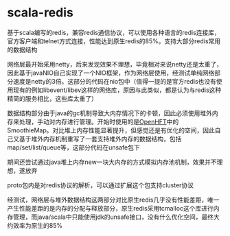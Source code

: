 # scala-redis

基于scala编写的redis，兼容redis通信协议，可以使用各种语言的redis连接库，官方客户端和telnet方式连接，性能达到原生redis的85%。支持大部分redis常用的数据结构

网络层最开始采用netty，后来发现效果不理想，毕竟相对来说netty还是太重了，因此基于javaNIO自己实现了一个NIO框架，作为网络层使用，经测试单纯网络部分速度是netty的3倍。这部分的代码在nio包中（值得一提的是官方redis也没有使用现有的例如libevent/libev这样的网络库，原因与此类似，都是认为与redis这种精简的服务相比，这些库太重了）

数据结构部分由于java的gc机制导致大内存情况下的卡顿，因此必须使用堆外内存来处理，手动对内存进行管理。开始时使用的是[OpenHFT](https://github.com/OpenHFT)中的SmoothieMap。对比堆上内存性能显著提升，但感觉还是有优化的空间，因此自己又基于堆外内存机制重写了一套支持堆外内存的数据结构，包括map/set/list/queue等，这部分代码在unsafe包下

期间还尝试通过java堆上内存new一块大内存的方式模拟内存池机制，效果并不理想，遂放弃

proto包内是对redis协议的解析，可以通过扩展这个包支持cluster协议

经测试，网络层与堆外数据结构这两部分对比原生redis几乎没有性能差距，唯一产生性能差距的是内存的分配与释放部分，原生redis采用tcmalloc这个库进行内存管理，而java/scala中只能使用jdk的unsafe接口，没有什么优化空间，最终大约效率为原生的85%

